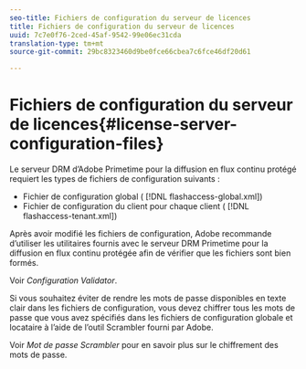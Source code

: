 ```yaml
---
seo-title: Fichiers de configuration du serveur de licences
title: Fichiers de configuration du serveur de licences
uuid: 7c7e0f76-2ced-45af-9542-99e06ec31cda
translation-type: tm+mt
source-git-commit: 29bc8323460d9be0fce66cbea7c6fce46df20d61

---
```



# Fichiers de configuration du serveur de licences{#license-server-configuration-files}

Le serveur DRM d’Adobe Primetime pour la diffusion en flux continu protégé requiert les types de fichiers de configuration suivants :

* Fichier de configuration global ( [!DNL flashaccess-global.xml])
* Fichier de configuration du client pour chaque client ( [!DNL flashaccess-tenant.xml])

Après avoir modifié les fichiers de configuration, Adobe recommande d’utiliser les utilitaires fournis avec le serveur DRM Primetime pour la diffusion en flux continu protégée afin de vérifier que les fichiers sont bien formés.

Voir *Configuration Validator*.

Si vous souhaitez éviter de rendre les mots de passe disponibles en texte clair dans les fichiers de configuration, vous devez chiffrer tous les mots de passe que vous avez spécifiés dans les fichiers de configuration globale et locataire à l’aide de l’outil Scrambler fourni par Adobe.

Voir *Mot de passe Scrambler* pour en savoir plus sur le chiffrement des mots de passe.
